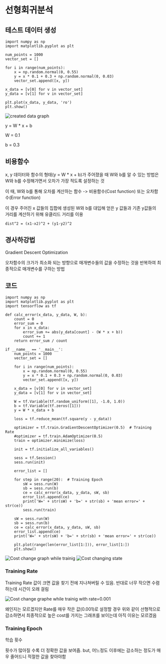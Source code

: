 # 선형회귀분석

## 테스트 데이터 생성
```
import numpy as np
import matplotlib.pyplot as plt

num_points = 1000
vector_set = []

for i in range(num_points):
    x = np.random.normal(0, 0.55)
    y = x * 0.1 + 0.3 + np.random.normal(0, 0.03)
    vector_set.append([x, y])

x_data = [v[0] for v in vector_set]
y_data = [v[1] for v in vector_set]

plt.plot(x_data, y_data, 'ro')
plt.show()
```

![created data graph](http://i.imgur.com/779hUWi.png)

y = W * x + b

W = 0.1

b = 0.3

## 비용함수
x, y 데이터와 함수의 형태(y = W * x + b)가 주어졌을 때 W와 b를 알 수 있는 방법은 W와 b를 수정해가면서 오차가 가장 적도록 설정하는 것

이 때, W와 b를 통해 오차를 계산하는 함수 -> 비용함수(Cost function) 또는 오차함수(Error function)

이 경우 주어진 x 값들의 집합에 생성된 W와 b를 대입해 얻은 y 값들과 기존 y값들의 거리를 계산하기 위해 유클리드 거리를 이용

`dist^2 = (x1-x2)^2 + (y1-y2)^2`


## 경사하강법
Gradient Descent Optimization

오차함수의 크가가 최소화 되는 방향으로 매개변수들의 값을 수정하는 것을 반복하여 최종적으로 매개변수를 구하는 방법


## 코드
```
import numpy as np
import matplotlib.pyplot as plt
import tensorflow as tf

def calc_error(x_data, y_data, W, b):
    count = 0
    error_sum = 0
    for x in x_data:
        error_sum += abs(y_data[count] - (W * x + b))
        count += 1
    return error_sum / count

if __name__ == '__main__':
    num_points = 1000
    vector_set = []

    for i in range(num_points):
        x = np.random.normal(0, 0.55)
        y = x * 0.1 + 0.3 + np.random.normal(0, 0.03)
        vector_set.append([x, y])

    x_data = [v[0] for v in vector_set]
    y_data = [v[1] for v in vector_set]

    W = tf.Variable(tf.random_uniform([1], -1.0, 1.0))
    b = tf.Variable(tf.zeros([1]))
    y = W * x_data + b

    loss = tf.reduce_mean(tf.square(y - y_data))

    optimizer = tf.train.GradientDescentOptimizer(0.5)  # Training Rate
    #optimizer = tf.train.AdamOptimizer(0.5)
    train = optimizer.minimize(loss)

    init = tf.initialize_all_variables()

    sess = tf.Session()
    sess.run(init)

    error_list = []

    for step in range(20):  # Training Epoch
        sW = sess.run(W)
        sb = sess.run(b)
        ce = calc_error(x_data, y_data, sW, sb)
        error_list.append(ce)
        print('W=' + str(sW) + 'b=' + str(sb) + 'mean error=' + str(ce))
        sess.run(train)

    sW = sess.run(W)
    sb = sess.run(b)
    ce = calc_error(x_data, y_data, sW, sb)
    error_list.append(ce)
    print('W=' + str(sW) + 'b=' + str(sb) + 'mean error=' + str(ce))

    plt.plot(range(len(error_list[1:])), error_list[1:])
    plt.show()
```

![Cost change graph while trainig](http://i.imgur.com/NteS0Xa.png)
![Cost changing state](http://i.imgur.com/GWej7dO.png)

### Training Rate
Training Rate 값이 크면 값을 찾기 전에 지나쳐버릴 수 있음. 반대로 너무 작으면 수렴하는데 시간이 오래 걸림

![Cost change graphe while trainig with rate=0.001](http://i.imgur.com/mVvyM3U.png)

왜인지는 모르겠지만 Rate를 매우 작은 값(0.001)로 설정할 경우 위와 같이 선형적으로 감소하면서 최종적으로 높은 cost를 가지는 그래프를 보이는데 아직 이유는 모르겠음

### Training Epoch
학습 횟수

횟수가 많아질 수록 더 정확한 값을 보여줌. but, 어느정도 이후에는 감소하는 정도가 매우 줄어드니 적절한 값을 찾아야함
